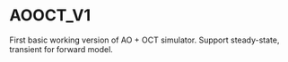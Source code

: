 # AOOCT_V1
First basic working version of AO + OCT simulator. Support steady-state, transient for forward model. 
